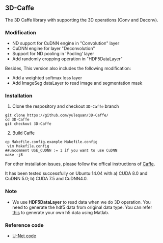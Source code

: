 ## 3D-Caffe

The 3D Caffe library with supporting the 3D operations (Conv and Deconv).

### Modification
* ND support for CuDNN engine in "Convolution" layer 
* CuDNN engine for layer "Deconvolution"
* Support for ND pooling in 'Pooling' layer
* Add randomly cropping operation in "HDF5DataLayer"

Besides, This version also includes the following modification:

* Add a weighted softmax loss layer
* Add ImageSeg dataLayer to read image and segmentation mask

### Installation

1. Clone the respository and checkout ``3D-Caffe`` branch
  ```shell
  git clone https://github.com/yulequan/3D-Caffe/
  cd 3D-Caffe
  git checkout 3D-Caffe
  ```
2. Build Caffe
  ```shell
  cp Makefile.config.example Makefile.config
  vim Makefile.config
  ##uncomment USE_CUDNN := 1 if you want to use CuDNN
  make -j8
  ```

For other installation issues, please follow the offical instructions of [Caffe](http://caffe.berkeleyvision.org/installation.html).

It has been tested successfully on Ubuntu 14.04 with a) CUDA 8.0 and CuDNN 5.0; b) CUDA 7.5 and CuDNN4.0.

### Note
- We use **HDF5DataLayer** to read data when we do 3D operation. You need to generate the hdf5 data from original data type. You can refer [this](https://github.com/BVLC/caffe/tree/master/matlab/hdf5creation) to generate your own h5 data using Matlab.

### Reference code
* [U-Net code](https://lmb.informatik.uni-freiburg.de/resources/opensource/unet.en.html)
